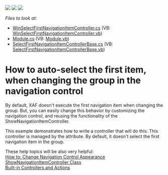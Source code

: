 <!-- default badges list -->
![](https://img.shields.io/endpoint?url=https://codecentral.devexpress.com/api/v1/VersionRange/128587975/11.2.5%2B)
[![](https://img.shields.io/badge/Open_in_DevExpress_Support_Center-FF7200?style=flat-square&logo=DevExpress&logoColor=white)](https://supportcenter.devexpress.com/ticket/details/E506)
[![](https://img.shields.io/badge/📖_How_to_use_DevExpress_Examples-e9f6fc?style=flat-square)](https://docs.devexpress.com/GeneralInformation/403183)
<!-- default badges end -->
<!-- default file list -->
*Files to look at*:

* [WinSelectFirstNavigationItemController.cs](./CS/DXExample.Module.Win/WinSelectFirstNavigationItemController.cs) (VB: [WinSelectFirstNavigationItemController.vb](./VB/DXExample.Module.Win/WinSelectFirstNavigationItemController.vb))
* [Module.cs](./CS/DXExample.Module/Module.cs) (VB: [Module.vb](./VB/DXExample.Module/Module.vb))
* [SelectFirstNavigationItemControllerBase.cs](./CS/DXExample.Module/SelectFirstNavigationItemControllerBase.cs) (VB: [SelectFirstNavigationItemControllerBase.vb](./VB/DXExample.Module/SelectFirstNavigationItemControllerBase.vb))
<!-- default file list end -->
# How to auto-select the first item, when changing the group in the navigation control


<p>By default, XAF doesn't execute the first navigation item when changing the group. But, you can easily change this behavior by customizing the navigation control, and reusing the functionality of the ShowNavigationItemController.</p>
<p>This example demonstrates how to write a controller that will do this. This controller is managed by the attribute. By default, it doesn't select the first navigation item in the group.</p>
<p>These help topics will be also very helpful:<br> <a href="http://documentation.devexpress.com/#Xaf/CustomDocument2617"><u>How to: Change Navigation Control Appearance</u></a><br> <a href="http://documentation.devexpress.com/#Xaf/clsDevExpressExpressAppSystemModuleShowNavigationItemControllertopic"><u>ShowNavigationItemController Class</u></a><br> <a href="http://documentation.devexpress.com/#Xaf/CustomDocument3016"><u>Built-in Controllers and Actions</u></a></p>

<br/>


